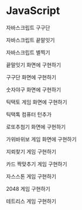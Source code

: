 # JavaScript

자바스크립트 구구단

자바스크립트 끝말잇기

자바스크립트 별찍기

끝말잇기 화면에 구현하기

구구단 화면에 구현하기

숫자야구 화면에 구현하기

틱택토 게임 화면에 구현하기

틱택톡 컴퓨터 턴추가

로또추첨기 화면에 구현하기

가위바위보 게임 화면에 구현하기

지뢰찾기 게임 구현하기 

카드 짝맞추기 게임 구현하기

자스스톤 게임 구현하기

2048 게임 구현하기 

테트리스 게임 구현하기
